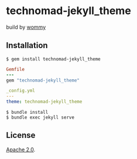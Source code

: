 # technomad-jekyll_theme

build by [wommy](https://github.com/wommy)

## Installation

    $ gem install technomad-jekyll_theme

```ruby
Gemfile
---
gem "technomad-jekyll_theme"
```

```yaml
_config.yml
---
theme: technomad-jekyll_theme
```

    $ bundle install
    $ bundle exec jekyll serve

## License

[Apache 2.0](http://www.apache.org/licenses/LICENSE-2.0).

